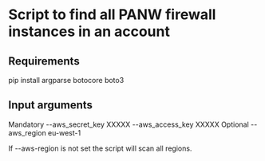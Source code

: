 # Script to find all PANW firewall instances in an account

## Requirements
pip install argparse botocore boto3
    
    
## Input arguments
    
Mandatory --aws_secret_key XXXXX --aws_access_key XXXXX
Optional --aws_region eu-west-1

If --aws-region is not set the script will scan all regions. 



